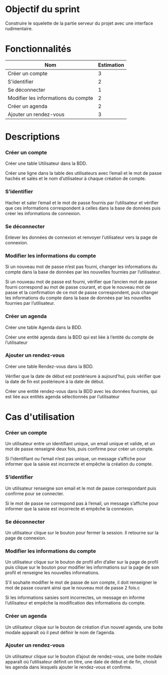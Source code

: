 # Objectif du sprint
Construire le squelette de la partie serveur du projet avec une interface rudimentaire.

# Fonctionnalités
| Nom                                 | Estimation |
|-----------------------------------  |------------|
| Créer un compte                     | 3          |
| S'identifier                        | 2          |
| Se déconnecter                      | 1          |
| Modifier les informations du compte | 2          |
| Créer un agenda                     | 2          |
| Ajouter un rendez-vous              | 3          |

# Descriptions

### Créer un compte
Créer une table Utilisateur dans la BDD.

Créer une ligne dans la table des utilisateurs avec l’email et le mot de passe hachés et salés et le nom d’utilisateur à chaque création de compte.

### S’identifier
Hacher et saler l’email et le mot de passe fournis par l’utilisateur et vérifier que ces informations correspondent à celles dans la base de données puis créer les informations de connexion.

### Se déconnecter
Enlever les données de connexion et renvoyer l’utilisateur vers la page de connexion.

### Modifier les informations du compte
Si un nouveau mot de passe n’est pas fourni, changer les informations du compte dans la base de données par les nouvelles fournies par l’utilisateur.

Si un nouveau mot de passe est fourni, vérifier que l’ancien mot de passe fourni correspond au mot de passe courant, et que le nouveau mot de passe et la confirmation de ce mot de passe correspondent, puis changer les informations du compte dans la base de données par les nouvelles fournies par l’utilisateur.

### Créer un agenda
Créer une table Agenda dans la BDD.

Créer une entité agenda dans la BDD qui est liée à l’entité du compte de l’utilisateur

### Ajouter un rendez-vous
Créer une table Rendez-vous dans la BDD.

Vérifier que la date de début est postérieure à aujourd’hui, puis vérifier que la date de fin est postérieure à la date de début.

Créer une entité rendez-vous dans la BDD avec les données fournies, qui est liée aux entités agenda sélectionnés par l’utilisateur

# Cas d'utilisation

### Créer un compte
Un utilisateur entre un identifiant unique, un email unique et valide, et un mot de passe renseigné deux fois, puis confirme pour créer un compte.

Si l’identifiant ou l’email n’est pas unique, un message s’affiche pour informer que la saisie est incorrecte et empêche la création du compte.

### S’identifier
Un utilisateur renseigne son email et le mot de passe correspondant puis confirme pour se connecter.

Si le mot de passe ne correspond pas à l’email, un message s’affiche pour informer que la saisie est incorrecte et empêche la connexion.

### Se déconnecter
Un utilisateur clique sur le bouton pour fermer la session. Il retourne sur la page de connexion.

### Modifier les informations du compte
Un utilisateur clique sur le bouton de profil afin d’aller sur la page de profil puis clique sur le bouton pour modifier les informations sur la page de son profil et renseigne les nouvelles informations.

S'il souhaite modifier le mot de passe de son compte, il doit renseigner le mot de passe courant ainsi que le nouveau mot de passe 2 fois.c

Si les informations saisies sont incorrectes, un message en informe l’utilisateur et empêche la modification des informations du compte.

### Créer un agenda
Un utilisateur clique sur le bouton de création d’un nouvel agenda, une boite modale apparaît où il peut définir le nom de l’agenda.

### Ajouter un rendez-vous

Un utilisateur clique sur le bouton d’ajout de rendez-vous, une boite modale apparaît où l’utilisateur définit un titre, une date de début et de fin, choisit les agenda dans lesquels ajouter le rendez-vous et confirme.
